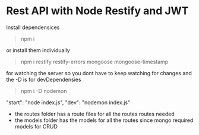 # Rest API with Node Restify and JWT

Install dependensices
>npm i

or install them individually
> npm i restify restify-errors mongoose mongoose-timestamp 

for watching the server so you dont have to  keep watching for changes and the -D is for devDependensies
>npm i -D nodemon 


<!-- Added this two in package.js under scripts -->
"start": "node index.js",
"dev": "nodemon index.js"



* the routes folder has a route files for all the routes routes needed
* the models folder has the models for all the routes since mongo required models for CRUD